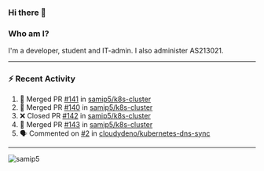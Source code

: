 ### Hi there 👋

### Who am I?
I'm a developer, student and IT-admin. I also administer AS213021.

---
### :zap: Recent Activity
<!--START_SECTION:activity-->
1. 🎉 Merged PR [#141](https://github.com/samip5/k8s-cluster/pull/141) in [samip5/k8s-cluster](https://github.com/samip5/k8s-cluster)
2. 🎉 Merged PR [#140](https://github.com/samip5/k8s-cluster/pull/140) in [samip5/k8s-cluster](https://github.com/samip5/k8s-cluster)
3. ❌ Closed PR [#142](https://github.com/samip5/k8s-cluster/pull/142) in [samip5/k8s-cluster](https://github.com/samip5/k8s-cluster)
4. 🎉 Merged PR [#143](https://github.com/samip5/k8s-cluster/pull/143) in [samip5/k8s-cluster](https://github.com/samip5/k8s-cluster)
5. 🗣 Commented on [#2](https://github.com/cloudydeno/kubernetes-dns-sync/issues/2) in [cloudydeno/kubernetes-dns-sync](https://github.com/cloudydeno/kubernetes-dns-sync)
<!--END_SECTION:activity-->
---

<img align="center" src="https://github-readme-stats.vercel.app/api?username=samip5&show_icons=true" alt="samip5" />
